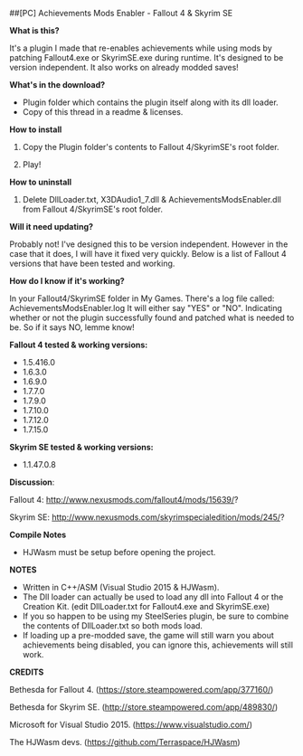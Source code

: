##[PC] Achievements Mods Enabler - Fallout 4 & Skyrim SE

**What is this?**

It's a plugin I made that re-enables achievements while using mods by patching Fallout4.exe or SkyrimSE.exe during runtime.
It's designed to be version independent.
It also works on already modded saves!

**What's in the download?**

- Plugin folder which contains the plugin itself along with its dll loader.
- Copy of this thread in a readme & licenses.

**How to install**

1. Copy the Plugin folder's contents to Fallout 4/SkyrimSE's root folder.

2. Play!

**How to uninstall**

1. Delete DllLoader.txt, X3DAudio1_7.dll & AchievementsModsEnabler.dll from Fallout 4/SkyrimSE's root folder.

**Will it need updating?**

Probably not! I've designed this to be version independent.
However in the case that it does, I will have it fixed very quickly.
Below is a list of Fallout 4 versions that have been tested and working.

**How do I know if it's working?**

In your Fallout4/SkyrimSE folder in My Games. There's a log file called: AchievementsModsEnabler.log
It will either say "YES" or "NO". Indicating whether or not the plugin successfully found and patched what is needed to be.
So if it says NO, lemme know!

**Fallout 4 tested & working versions:**

- 1.5.416.0
- 1.6.3.0
- 1.6.9.0
- 1.7.7.0
- 1.7.9.0
- 1.7.10.0
- 1.7.12.0
- 1.7.15.0

**Skyrim SE tested & working versions:**

- 1.1.47.0.8

**Discussion**: 

Fallout 4: http://www.nexusmods.com/fallout4/mods/15639/?

Skyrim SE: http://www.nexusmods.com/skyrimspecialedition/mods/245/?

**Compile Notes**

- HJWasm must be setup before opening the project.

**NOTES**

- Written in C++/ASM (Visual Studio 2015 & HJWasm).
- The Dll loader can actually be used to load any dll into Fallout 4 or the Creation Kit. (edit DllLoader.txt for Fallout4.exe and SkyrimSE.exe)
- If you so happen to be using my SteelSeries plugin, be sure to combine the contents of DllLoader.txt so both mods load.
- If loading up a pre-modded save, the game will still warn you about achievements being disabled, you can ignore this, achievements will still work.

**CREDITS**

Bethesda for Fallout 4. (https://store.steampowered.com/app/377160/)

Bethesda for Skyrim SE. (http://store.steampowered.com/app/489830/)

Microsoft for Visual Studio 2015. (https://www.visualstudio.com/)

The HJWasm devs. (https://github.com/Terraspace/HJWasm)
